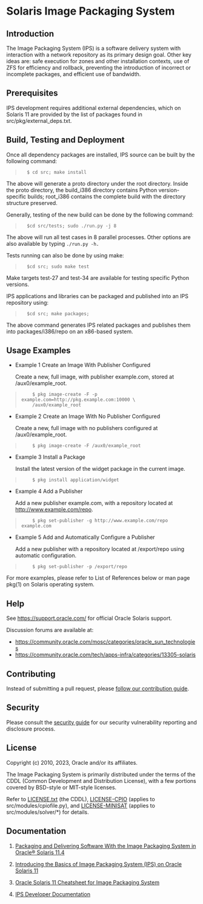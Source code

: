 # Solaris Image Packaging System

## Introduction

The Image Packaging System (IPS) is a software delivery system with interaction with a network repository as its primary design goal. Other key ideas are: safe execution for zones and other installation contexts, use of ZFS for efficiency and rollback, preventing the introduction of incorrect or incomplete packages, and efficient use of bandwidth.

## Prerequisites

IPS development requires additional external dependencies, which on Solaris 11 are provided by the list of packages found in src/pkg/external_deps.txt.

## Build, Testing and Deployment

Once all dependency packages are installed, IPS source can be built by the following command:
>       $ cd src; make install

The above will generate a proto directory under the root directory. Inside the proto directory, the build\_i386 directory contains Python version-specific builds; root\_i386 contains the complete build with the directory structure preserved.

Generally, testing of the new build can be done by the following command:
>       $cd src/tests; sudo ./run.py -j 8

The above will run all test cases in 8 parallel processes. Other options are also available by typing `./run.py -h.`

Tests running can also be done by using make:
>       $cd src; sudo make test

Make targets test-27 and test-34 are available for testing specific Python versions.

IPS applications and libraries can be packaged and published into an IPS repository using:
>       $cd src; make packages;

The above command generates IPS related packages and publishes them into packages/i386/repo on an x86-based system.

## Usage Examples

* Example 1 Create an Image With Publisher Configured

    Create a new, full image, with publisher example.com, stored at /aux0/example_root.

>         $ pkg image-create -F -p example.com=http://pkg.example.com:10000 \
>         /aux0/example_root

* Example 2 Create an Image With No Publisher Configured

    Create a new, full image with no publishers configured at /aux0/example_root.

>         $ pkg image-create -F /aux0/example_root

* Example 3 Install a Package

    Install the latest version of the widget package in the current image.

>         $ pkg install application/widget

* Example 4 Add a Publisher

    Add a new publisher example.com, with a repository located at http://www.example.com/repo.

>         $ pkg set-publisher -g http://www.example.com/repo example.com

* Example 5 Add and Automatically Configure a Publisher

    Add a new publisher with a repository located at /export/repo using automatic configuration.

>         $ pkg set-publisher -p /export/repo

For more examples, please refer to List of References below or man page pkg(1) on Solaris operating system.

## Help

See <https://support.oracle.com/> for official Oracle Solaris support.

Discussion forums are available at:
- <https://community.oracle.com/mosc/categories/oracle_sun_technologies>
- <https://community.oracle.com/tech/apps-infra/categories/13305-solaris>

## Contributing

Instead of submitting a pull request, please
[follow our contribution guide](./CONTRIBUTING.md).

## Security

Please consult the [security guide](./SECURITY.md) for our
security vulnerability reporting and disclosure process.

## License

Copyright (c) 2010, 2023, Oracle and/or its affiliates.

The Image Packaging System is primarily distributed under the terms of the CDDL (Common Development and Distribution License), with a few portions covered by BSD-style or MIT-style licenses.

Refer to [LICENSE.txt](./LICENSE.txt) (the CDDL),
[LICENSE-CPIO](./LICENSE-CPIO) (applies to src/modules/cpiofile.py),
and [LICENSE-MINISAT](./LICENSE-MINISAT) (applies to src/modules/solver/*)
for details.

## Documentation

1. [Packaging and Delivering Software With the Image Packaging System in Oracle&reg; Solaris 11.4](https://docs.oracle.com/cd/E37838_01/html/E61051/index.html)

2. [Introducing the Basics of Image Packaging System (IPS) on Oracle Solaris 11](https://www.oracle.com/technical-resources/articles/it-infrastructure/o11-083-ips-basics.html)

3. [Oracle Solaris 11 Cheatsheet for Image Packaging System](https://www.oracle.com/technetwork/server-storage/solaris11/documentation/ips-one-liners-032011-337775.pdf)

4. [IPS Developer Documentation](./doc)
